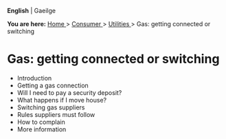 **English** |  Gaeilge 

**You are here:** [ Home ](/en/) > [ Consumer ](/en/consumer/) > [ Utilities
](/en/consumer/utilities/) > Gas: getting connected or switching

#  Gas: getting connected or switching

  * Introduction 
  * Getting a gas connection 
  * Will I need to pay a security deposit? 
  * What happens if I move house? 
  * Switching gas suppliers 
  * Rules suppliers must follow 
  * How to complain 
  * More information 
